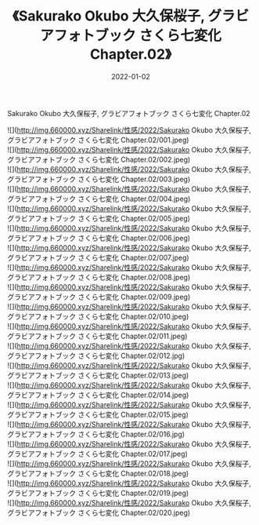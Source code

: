 ﻿---
layout: post
title:  《Sakurako Okubo 大久保桜子, グラビアフォトブック さくら七変化 Chapter.02》
date:   2022-01-02
img: http://img.660000.xyz/Sharelink/性感/2022/Sakurako Okubo 大久保桜子, グラビアフォトブック さくら七変化 Chapter.02/000.jpg
categories: [美女, 清纯, 唯美]
---

Sakurako Okubo 大久保桜子, グラビアフォトブック さくら七変化 Chapter.02

  ![](http://img.660000.xyz/Sharelink/性感/2022/Sakurako Okubo 大久保桜子, グラビアフォトブック さくら七変化 Chapter.02/001.jpeg) <br> ![](http://img.660000.xyz/Sharelink/性感/2022/Sakurako Okubo 大久保桜子, グラビアフォトブック さくら七変化 Chapter.02/002.jpeg) <br> ![](http://img.660000.xyz/Sharelink/性感/2022/Sakurako Okubo 大久保桜子, グラビアフォトブック さくら七変化 Chapter.02/003.jpeg) <br> ![](http://img.660000.xyz/Sharelink/性感/2022/Sakurako Okubo 大久保桜子, グラビアフォトブック さくら七変化 Chapter.02/004.jpeg) <br> ![](http://img.660000.xyz/Sharelink/性感/2022/Sakurako Okubo 大久保桜子, グラビアフォトブック さくら七変化 Chapter.02/005.jpeg) <br> ![](http://img.660000.xyz/Sharelink/性感/2022/Sakurako Okubo 大久保桜子, グラビアフォトブック さくら七変化 Chapter.02/006.jpeg) <br> ![](http://img.660000.xyz/Sharelink/性感/2022/Sakurako Okubo 大久保桜子, グラビアフォトブック さくら七変化 Chapter.02/007.jpeg) <br> ![](http://img.660000.xyz/Sharelink/性感/2022/Sakurako Okubo 大久保桜子, グラビアフォトブック さくら七変化 Chapter.02/008.jpeg) <br> ![](http://img.660000.xyz/Sharelink/性感/2022/Sakurako Okubo 大久保桜子, グラビアフォトブック さくら七変化 Chapter.02/009.jpeg) <br> ![](http://img.660000.xyz/Sharelink/性感/2022/Sakurako Okubo 大久保桜子, グラビアフォトブック さくら七変化 Chapter.02/010.jpeg) <br> ![](http://img.660000.xyz/Sharelink/性感/2022/Sakurako Okubo 大久保桜子, グラビアフォトブック さくら七変化 Chapter.02/011.jpeg) <br> ![](http://img.660000.xyz/Sharelink/性感/2022/Sakurako Okubo 大久保桜子, グラビアフォトブック さくら七変化 Chapter.02/012.jpg) <br> ![](http://img.660000.xyz/Sharelink/性感/2022/Sakurako Okubo 大久保桜子, グラビアフォトブック さくら七変化 Chapter.02/013.jpeg) <br> ![](http://img.660000.xyz/Sharelink/性感/2022/Sakurako Okubo 大久保桜子, グラビアフォトブック さくら七変化 Chapter.02/014.jpeg) <br> ![](http://img.660000.xyz/Sharelink/性感/2022/Sakurako Okubo 大久保桜子, グラビアフォトブック さくら七変化 Chapter.02/015.jpeg) <br> ![](http://img.660000.xyz/Sharelink/性感/2022/Sakurako Okubo 大久保桜子, グラビアフォトブック さくら七変化 Chapter.02/016.jpg) <br> ![](http://img.660000.xyz/Sharelink/性感/2022/Sakurako Okubo 大久保桜子, グラビアフォトブック さくら七変化 Chapter.02/017.jpeg) <br> ![](http://img.660000.xyz/Sharelink/性感/2022/Sakurako Okubo 大久保桜子, グラビアフォトブック さくら七変化 Chapter.02/018.jpeg) <br> ![](http://img.660000.xyz/Sharelink/性感/2022/Sakurako Okubo 大久保桜子, グラビアフォトブック さくら七変化 Chapter.02/019.jpeg) <br> ![](http://img.660000.xyz/Sharelink/性感/2022/Sakurako Okubo 大久保桜子, グラビアフォトブック さくら七変化 Chapter.02/020.jpeg) <br>